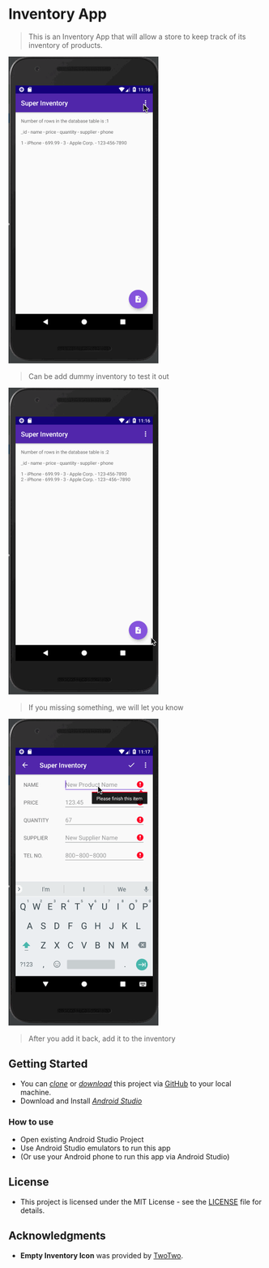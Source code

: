 # Inventory App
> This is an Inventory App that will allow a store to keep track of its inventory of products.

[![Image](demo1.gif)](Image1)
> Can be add dummy inventory to test it out

[![Image](demo2.gif)](Image2)
> If you missing something, we will let you know

[![Image](demo3.gif)](Image3)
> After you add it back, add it to the inventory

## Getting Started

* You can *[clone](https://github.com/arrickx/superinventory.git)* or *[download](https://github.com/arrickx/superinventory.git)* this project via [GitHub](https://github.com) to your local machine.
* Download and Install *[Android Studio](https://developer.android.com/studio/index.html)*

### How to use

* Open existing Android Studio Project
* Use Android Studio emulators to run this app
* (Or use your Android phone to run this app via Android Studio)


## License

* This project is licensed under the MIT License - see the [LICENSE](LICENSE) file for details.

## Acknowledgments

* **Empty Inventory Icon** was provided by [TwoTwo](https://dribbble.com/shots/2246883-Collection-list-is-empty).

